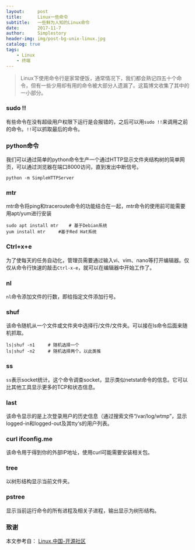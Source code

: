 ```yaml
---
layout:     post
title:      Linux一些命令
subtitle:   一些鲜为人知的Linux命令
date:       2017-11-7
author:     Simplestory
header-img: img/post-bg-unix-linux.jpg
catalog: true
tags:
    - Linux
    - 终端
---
```


> Linux下使用命令行是家常便饭，通常情况下，我们都会熟记四五十个命令，但有一些少用却有用的命令被大部分人遗漏了。这篇博文收集了其中的一小部分。

### sudo !!

有些命令在没有超级用户权限下运行是会报错的，之后可以用`sudo !!`来调用之前的命令。`!!`可以抓取最后的命令。

### python命令

我们可以通过简单的python命令生产一个通过HTTP显示文件夹结构树的简单网页，可以通过浏览器在端口8000访问，直到发出中断信号。

```
python -m SimpleHTTPServer
```

### mtr

mtr命令将ping和traceroute命令的功能结合在一起，mtr命令的使用前可能需要用apt/yum进行安装

```
sudo apt install mtr    # 基于Debian系统
yum install mtr     #基于Red Hat系统
```

### Ctrl+x+e

为了使每天的任务自动化，管理员需要通过输入vi、vim、nano等打开编辑器。仅仅从命令行快速的敲击`Ctrl-x-e`，就可以在编辑器中开始工作了。

### nl

`nl`命令添加文件的行数，即给指定文件添加行号。

### shuf

该命令随机从一个文件或文件夹中选择行/文件/文件夹。可以接在ls命令后面来随机抓取。

```
ls|shuf -n1     # 随机选择一个
ls|shuf -n2     # 随机选择两个。以此类推
```

### ss

`ss`表示socket统计。这个命令调查socket，显示类似netstat命令的信息。它可以比其他工具显示更多的TCP和状态信息。

### last

该命令显示的是上次登录用户的历史信息（通过搜索文件“/var/log/wtmp”，显示logged-in和logged-out及其tty‘s的用户列表。

### curl ifconfig.me

该命令用于得到你的外部IP地址，使用curl可能需要安装相关包。

### tree

以树形结构显示当前文件夹。

### pstree

显示当前运行命令的所有进程及相关子进程，输出显示为树形结构。

### 致谢

本文参考自：
[Linux.中国-开源社区](https://linux.cn/article-2258-1.html)